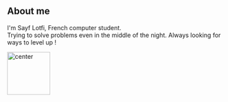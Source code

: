 ## About me
I'm Sayf Lotfi, French computer student.
<br>Trying to solve problems even in the middle of the night. Always looking for ways to level up !

<img  width="100" src="https://media.giphy.com/media/iIqmM5tTjmpOB9mpbn/giphy.gif" alt="center">
